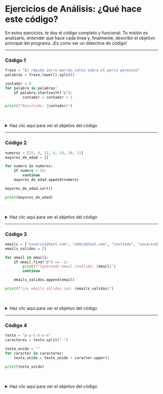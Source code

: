 # Ejercicios de Análisis: ¿Qué hace este código?

En estos ejercicios, te doy el código completo y funcional. Tu misión es analizarlo, entender qué hace cada línea y, finalmente, describir el objetivo principal del programa. ¡Es como ser un detective de código!

---

### Código 1

```python
frase = "El rápido zorro marrón salta sobre el perro perezoso"
palabras = frase.lower().split()

contador = 0
for palabra in palabras:
    if palabra.startswith("p"):
        contador = contador + 1

print(f"Resultado: {contador}")
```

<br>
<br>
<details>
  <summary>Haz clic aquí para ver el objetivo del código</summary>
  
  **Objetivo del Código 1:**
  El programa cuenta cuántas palabras en la frase "El rápido zorro marrón salta sobre el perro perezoso" comienzan con la letra "p", sin importar si es mayúscula o minúscula.
</details>

---

### Código 2

```python
numeros = [15, 8, 22, 4, 19, 30, 11]
mayores_de_edad = []

for numero in numeros:
    if numero < 18:
        continue
    mayores_de_edad.append(numero)

mayores_de_edad.sort()

print(mayores_de_edad)
```

<br>
<br>
<details>
  <summary>Haz clic aquí para ver el objetivo del código</summary>
  
  **Objetivo del Código 2:**
  El programa filtra una lista de números para quedarse solo con aquellos que son mayores o iguales a 18. Luego, ordena esta nueva lista de menor a mayor y la imprime.
</details>

---

### Código 3

```python
emails = ["usuario1@test.com", "admin@test.com", "invitado", "usuario2@test.com"]
emails_validos = []

for email in emails:
    if email.find("@") == -1:
        print(f"Ignorando email inválido: {email}")
        continue

    emails_validos.append(email)

print(f"Los emails válidos son: {emails_validos}")
```

<br>
<br>
<details>
  <summary>Haz clic aquí para ver el objetivo del código</summary>
  
  **Objetivo del Código 3:**
  El programa revisa una lista de cadenas de texto, identifica cuáles son emails válidos (verificando si contienen el símbolo "@"), e ignora los inválidos. Finalmente, imprime una lista que contiene solo los emails válidos.
</details>

---

### Código 4

```python
texto = "p-y-t-h-o-n"
caracteres = texto.split("-")

texto_unido = ""
for caracter in caracteres:
    texto_unido = texto_unido + caracter.upper()

print(texto_unido)
```

<br>
<br>
<details>
  <summary>Haz clic aquí para ver el objetivo del código</summary>
  
  **Objetivo del Código 4:**
  El programa toma una cadena de texto con caracteres separados por guiones, la divide en una lista, y luego une los caracteres en una nueva cadena, convirtiéndolos a mayúsculas en el proceso. El resultado final es "PYTHON".
</details>
